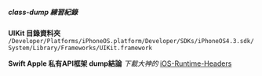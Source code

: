 ##### class-dump 練習紀錄

**UIKit 目錄資料夾**
`/Developer/Platforms/iPhoneOS.platform/Developer/SDKs/iPhoneOS4.3.sdk/System/Library/Frameworks/UIKit.framework`

**Swift Apple 私有API框架 dump結論** 
_下載大神的_
[iOS-Runtime-Headers](https://github.com/nst/iOS-Runtime-Headers)